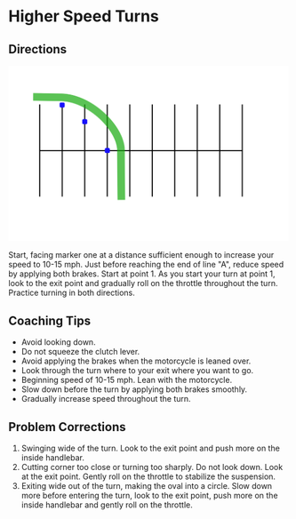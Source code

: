 # Higher Speed Turns

## Directions

![](images/parking-1.svg)

Start, facing marker one at a distance sufficient enough to increase your speed to 10-15 mph. Just before reaching the end of line "A", reduce speed by applying both brakes. Start at point 1. As you start your turn at point 1, look to the exit point and gradually roll on the throttle throughout the turn. Practice turning in both directions.


## Coaching Tips
*  Avoid looking down.
*  Do not squeeze the clutch lever.
*  Avoid applying the brakes when the motorcycle is leaned over.
*  Look through the turn where to your exit where you want to go.
*  Beginning speed of 10-15 mph. Lean with the motorcycle.
*  Slow down before the turn by applying both brakes smoothly.
*  Gradually increase speed throughout the turn.

## Problem Corrections

1. Swinging wide of the turn. Look to the exit point and push more on the inside handlebar.
2. Cutting corner too close or turning too sharply. Do not look down. Look at the exit point. Gently roll on the throttle to stabilize the suspension.
3. Exiting wide out of the turn, making the oval into a circle. Slow down more before entering the turn, look to the exit point, push more on the inside handlebar and gently roll on the throttle.
